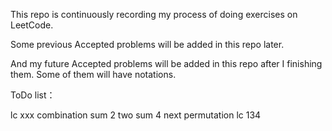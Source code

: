 This repo is continuously recording my process of doing exercises on LeetCode. 

Some previous Accepted problems will be added in this repo later.

And my future Accepted problems will be added in this repo after I finishing them. Some of them will have notations.


ToDo list：

lc xxx
combination sum 2
two sum 4
next permutation
lc 134